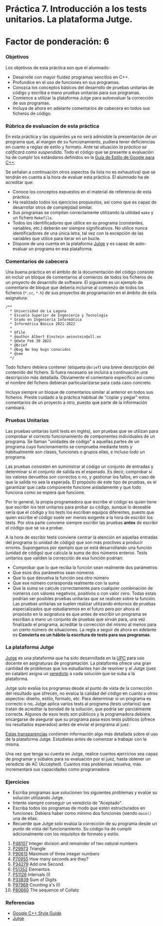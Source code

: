 # Práctica 7. Introducción a los tests unitarios. La plataforma Jutge.

# Factor de ponderación: 6

### Objetivos
Los objetivos de esta práctica son que el alumnado:
* Desarrolle con mayor fluidez programas sencillos en C++.
* Profundice en el uso de funciones en sus programas.
* Conozca los conceptos básicos del desarrollo de pruebas unitarias de código y escriba a mano pruebas unitarias para sus programas.
* Comience a utilizar la plataforma Jutge para autoevaluar la corrección de sus programas.
* Incluya de ahora en adelante comentarios de cabecera en todos sus ficheros de código.

### Rúbrica de evaluacion de esta práctica
En esta práctica y las siguientes ya no será admisible la presentación de un programa que, al margen de su funcionamiento,
pudiera tener deficiencias en cuanto a reglas de estilo y formato. 
Ante tal situación *la práctica se calificará como suspendida*.
Todo el código que se presente a evaluación ha de cumplir los estándares definidos en la 
[Guía de Estilo de Google para C++](https://google.github.io/styleguide/cppguide.html).

Se señalan a continuación otros aspectos (la lista no es exhaustiva) que se tendrán en cuenta a la hora de evaluar esta práctica.
El alumnado ha de acreditar que:

* Conoce los conceptos expuestos en el material de referencia de esta práctica.
* Ha realizado todos los ejercicios propuestos, así como que es capaz de desarrollar otros de complejidad similar.
* Sus programas se compilan correctamente utilizando la utilidad `make` y un fichero `Makefile`.
* Todos los identificadores que utilice en su programa (constantes, variables, etc.) deberán ser
  siempre significativos. No utilice nunca identificadores de una única letra, tal vez con la excepción de las
  variables que utilice para iterar en un bucle.
* Dispone de una cuenta en la plataforma [Jutge](https://jutge.org/) y es capaz de auto-evaluar un programa en esa plataforma.

### Comentarios de cabecera
Una buena práctica en el ámbito de la documentación del código consiste en incluir un bloque de comentarios al comienzo
de todos los ficheros de un proyecto de desarrollo de software.
El siguiente es un ejemplo de comentario de bloque que debería incluirse al comienzo de todos los ficheros
(`*.cc`, `*.h`) de sus proyectos de programación en el ámbito de esta asignatura:

```
/**
  * Universidad de La Laguna
  * Escuela Superior de Ingeniería y Tecnología
  * Grado en Ingeniería Informática
  * Informática Básica 2021-2022
  *
  * @file 
  * @author Albert Einstein aeinstein@ull.es
  * @date Feb 30 2022
  * @brief 
  * @bug No hay bugs conocidos
  * @see 
  */
```

Todo fichero debiera contener (etiqueta `@brief`) una breve descripción del contenido del fichero.
Si fuera necesario se incluirá a continuación una descripción más detallada.
Obviamente el comentario específico así como el nombre del fichero debieran particularizarse para cada caso
concreto.

Incluya siempre un bloque de comentarios similar al anterior en todos sus ficheros.
Preste cuidado a la práctica habitual de "copiar y pegar" estos comentarios de un proyecto a otro, puesto que parte de la
información cambiará.

### Pruebas Unitarias
Las pruebas unitarias (unit tests en inglés), son pruebas que se utilizan para comprobar el correcto funcionamiento de
componentes individuales de un programa.
Se llaman "unidades de código" a aquellas partes de un programa cuyo funcionamiento se comprueba mediante tests 
y habitualmente son clases, funciones o grupos ellas, e incluso todo un programa.

Las pruebas consisten en suministrar al código un conjunto de entradas y determinar si  el conjunto de salida es el esperado. 
Es decir, comprobar si los valores devueltos son correctos o no, y gestionar los fallos, en caso de que la salida no sea la esperada.
El propósito de este tipo de pruebas, es el garantizar que cada componente funcione aisladamente y que todo funciona como se espera que funcione.

Por lo general, la propia programadora que escribe el código es quien tiene que escribir 
los test unitarios para probar su código, aunque lo deseable sería que el código y los tests los escriban
equipos diferentes, puesto que quien escribe el código suele ser menos exigente a la hora de escribir
los tests.
Por otra parte conviene siempre escribir las pruebas **antes** de escribir el código que se va a probar.

A la hora de escribir tests conviene centrar la atención en aquellas entradas del programa (o unidad de código)
que son más proclives a producir errores.
Supongamos por ejemplo que se está desarrollando una función (unidad de código) que calcula la suma de dos números enteros.
Tests unitarios que validen la corrección de esa función podrían: 
* Comprobar que lo que reciba la función sean realmente dos parámetros
* Que esos dos parámetros sean números
* Que lo que devuelva la función sea otro número
* Que ese número corresponda realmente con la suma
* Que la suma se calcule correctamente para cualquier combinación de números con valores negativos, positivos o con valor cero.
Todas estas podrían ser posibles pruebas unitarias que se realicen sobre la función.
Las pruebas unitarias  se suelen realizar utilizando entornos de pruebas especializados que estudiaremos en el futuro
pero por ahora el propósito en la asignatura es que antes de escribir un programa se escriban a mano un conjunto de pruebas
que sirvan para, una vez finalizado el programa, acreditar la corrección del mismo al menos para un cierto número de situaciones.
La regla a seguir de ahora en adelante es **Convierta en un hábito la escritura de tests para sus programas**.

### La plataforma Jutge
[Jutge](https://jutge.org/) es una plataforma que ha sido desarrollada en la
[UPC](https://www.upc.edu/en) para uso docente en asignaturas de programación.
La plataforma ofrece una gran cantidad de problemas que los estudiantes han
de resolver y el Jutge (juez en catalán) asigna un 
[veredicto](https://jutge.org/documentation/verdicts) 
a cada solución que se suba a la plataforma.

Jutge solo evalúa los programas desde el punto de vista de la corrección del resultado que ofrecen, 
no evalúa la calidad del código en cuanto a otros aspectos: diseño, estilo, formato, etc.
Para determinar si un programa es correcto o no, Jutge aplica varios tests al programa (tests unitarios)
que tratan de acreditar la bondad de la solución, que podría ser parcialmente correcta.
Algunos de esos tests son públicos y la programadora debiera encargarse de asegurar que su programa pasa
esos tests públicos (ofrece los resultados esperados) antes de enviar el programa al juez.

[Estas transparencias](https://docs.google.com/presentation/d/14UvZPw4OJvogp6afLeouOAODcBNo5JhgePBQfkiAkic/edit?usp=sharing)
contienen información algo más detallada sobre el uso de la plataforma Jutge. 
Estúdielas antes de comenzar a trabajar con la misma.

Una vez que tenga su cuenta en Jutge, realice cuantos ejercicios sea capaz de programar y súbalos para su evaluación
por el juez, hasta obtener un veredicto de AC (Accepted).
Cuantos más problemas resuelva, más incrementará sus capacidades como programadora.

### Ejercicios
* Escriba programas que solucionen los siguientes problemas y evalúe su solución utilizando Jutge.
* Intente siempre conseguir un veredicto de "Aceptado".
* Escriba todos los programas de modo que estén estructurados en funciones.
Debiera haber como mínimo dos funciones (siendo `main()` una de ellas.
* Recuerde que Jutge solo evalúa la corrección de su programa desde un punto de vista del funcionamiento.
Su código ha de cumplir adicionalmente con los requisitos de formato y estilo.

1. [P48107](https://jutge.org/problems/P48107) Integer division and remainder of two natural numbers
2. [P29973](https://jutge.org/problems/P29973) Triangle
3. [P90615](https://jutge.org/problems/P90615) Maximum of three integer numbers
4. [P70955](https://jutge.org/problems/P70955) How many seconds are they?
5. [P34279](https://jutge.org/problems/P34279) Add one Second.
6. [P51352](https://jutge.org/problems/P51352) Elementos.
7. [P51126](https://jutge.org/problems/P51126) Intervals (I)
8. [P33839](https://jutge.org/problems/P33839) Sum of Digits 
9. [P97969](https://jutge.org/problems/P97969) Counting a's (I)
10. [P80660](https://jutge.org/problems/P80660) The sequence of Collatz

### Referencias
* [Google C++ Style Guide](https://google.github.io/styleguide/cppguide.html)
* [Jutge](https://jutge.org/)
